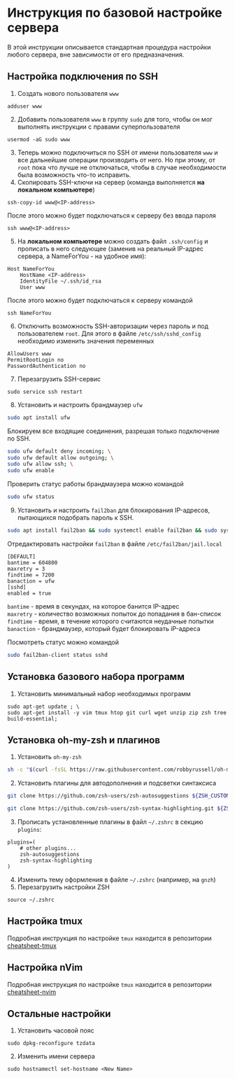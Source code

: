 # Инструкция по базовой настройке сервера
В этой инструкции описывается стандартная процедура настройки любого сервера, вне зависимости от его предназначения.

## Настройка подключения по SSH
1. Создать нового пользователя `www`
```
adduser www
```
2. Добавить пользователя `www` в группу `sudo` для того, чтобы он мог выполнять инструкции с правами суперпользователя
```
usermod -aG sudo www
```
3. Теперь можно подключиться по SSH от имени пользователя `www` и все дальнейшие операции производить от него. Но при этому, от `root` пока что лучше не отключаться, чтобы в случае необходимости была возможность что-то исправить.
4. Скопировать SSH-ключи на сервер (команда выполняется **на локальном компьютере**)
```
ssh-copy-id www@<IP-address>
```
После этого можно будет подключаться к серверу без ввода пароля
```
ssh www@<IP-address>
```
5. На **локальном компьютере** можно создать файл `.ssh/config` и прописать в него следующее (заменив <IP-address> на реальный IP-адрес сервера, а NameForYou - на удобное имя):
```
Host NameForYou
    HostName <IP-address>
    IdentityFile ~/.ssh/id_rsa
    User www
```
После этого можно будет подключаться к серверу командой
```
ssh NameForYou
```
6. Отключить возможность SSH-авторизации через пароль и под пользователем `root`. Для этого в файле `/etc/ssh/sshd_config` необходимо изменить значения переменных
```
AllowUsers www
PermitRootLogin no
PasswordAuthentication no
```
7. Перезагрузить SSH-сервис
```
sudo service ssh restart
```

8. Установить и настроить брандмаузер `ufw`
```bash
sudo apt install ufw
```

Блокируем все входящие соединения, разрешая только подключение по SSH.
```bash
sudo ufw default deny incoming; \
sudo ufw default allow outgoing; \
sudo ufw allow ssh; \
sudo ufw enable
```

Проверить статус работы брандмаузера можно командой
```bash
sudo ufw status
```

9. Установить и настроить `fail2ban` для блокирования IP-адресов, пытающихся подобрать пароль к SSH.
```bash
sudo apt install fail2ban && sudo systemctl enable fail2ban && sudo systemctl start fail2ban
```
Отредактировать настройки `fail2ban` в файле `/etc/fail2ban/jail.local`
```
[DEFAULT]
bantime = 604800
maxretry = 3
findtime = 7200
banaction = ufw
[sshd]
enabled = true
```
`bantime` - время в секундах, на которое банится IP-адрес  
`maxretry` - количество возможных попыток до попадания в бан-список  
`findtime` - время, в течение которого считаются неудачные попытки  
`banaction` - брандмаузер, который будет блокировать iP-адреса  
  
Посмотреть статус можно командой
```bash
sudo fail2ban-client status sshd
```

## Установка базового набора программ
1. Установить минимальный набор необходимых программ
```
sudo apt-get update ; \
sudo apt-get install -y vim tmux htop git curl wget unzip zip zsh tree build-essential;
```

## Установка oh-my-zsh и плагинов
1. Установить `oh-my-zsh`
```bash
sh -c "$(curl -fsSL https://raw.githubusercontent.com/robbyrussell/oh-my-zsh/master/tools/install.sh)"
```
2. Установить плагины для автодополнения и подсветки синтаксиса
```bash
git clone https://github.com/zsh-users/zsh-autosuggestions ${ZSH_CUSTOM:-~/.oh-my-zsh/custom}/plugins/zsh-autosuggestions
```
```bash
git clone https://github.com/zsh-users/zsh-syntax-highlighting.git ${ZSH_CUSTOM:-~/.oh-my-zsh/custom}/plugins/zsh-syntax-highlighting
```
3. Прописать установленные плагины в файл `~/.zshrc` в секцию `plugins`:
```
plugins=( 
    # other plugins...
    zsh-autosuggestions
    zsh-syntax-highlighting
)
```
4. Изменить тему оформления в файле `~/.zshrc` (например, на `gnzh`)
5. Перезагрузить настройки ZSH
```
source ~/.zshrc
```

## Настройка tmux
Подробная инструкция по настройке `tmux` находится в репозитории [cheatsheet-tmux](https://github.com/Shecspi/cheatsheet-tmux)

## Настройка nVim
Подробная инструкция по настройке `tmux` находится в репозитории [cheatsheet-nvim](https://github.com/Shecspi/cheatsheet-nvim)

## Остальные настройки
1. Установить часовой пояс
```
sudo dpkg-reconfigure tzdata
```
2. Изменить имени сервера
```
sudo hostnamectl set-hostname <New Name>
```
